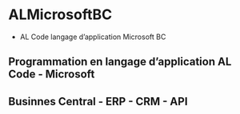 # ALMicrosoftBC
* AL Code langage d’application Microsoft BC
## Programmation en langage d’application AL Code - Microsoft 
## Businnes Central - ERP - CRM - API
